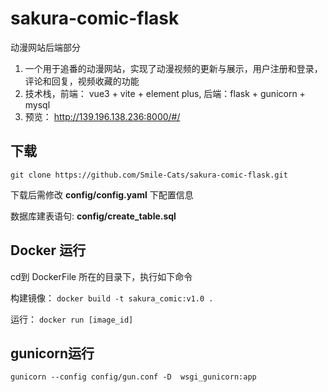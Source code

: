 # sakura-comic-flask

动漫网站后端部分
1. 一个用于追番的动漫网站，实现了动漫视频的更新与展示，用户注册和登录，评论和回复，视频收藏的功能
2. 技术栈，前端： vue3 + vite + element plus, 后端：flask + gunicorn + mysql
3. 预览： http://139.196.138.236:8000/#/

## 下载

`git clone https://github.com/Smile-Cats/sakura-comic-flask.git`

下载后需修改 **config/config.yaml** 下配置信息

数据库建表语句: **config/create_table.sql**

## Docker 运行

cd到 DockerFile 所在的目录下，执行如下命令

构建镜像： `docker build -t sakura_comic:v1.0 .`

运行： `docker run [image_id]`

## gunicorn运行

`gunicorn --config config/gun.conf -D  wsgi_gunicorn:app`
